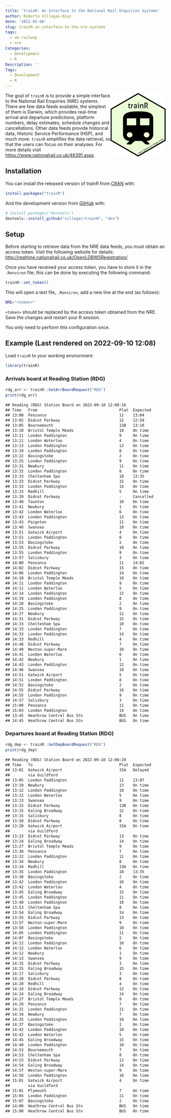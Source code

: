 ```yaml
---
title: 'trainR: An Interface to the National Rail Enquiries Systems'
author: Roberto Villegas-Diaz
date: '2021-02-08'
slug: trainR-an-interface-to-the-nre-systems
tags:
  - uk-railway
  - nre
Categories:
  - Development
  - R
Description: ''
Tags:
  - Development
  - R
---
```


<img src="https://raw.githubusercontent.com/villegar/trainR/main/inst/images/logo.png" alt="logo" align="right" height=200px/>

The goal of `trainR` is to provide a simple interface to the 
National Rail Enquiries (NRE) systems. There are few data feeds 
available, the simplest of them is Darwin, which provides real-time 
arrival and departure predictions, platform numbers, delay estimates, 
schedule changes and cancellations. Other data feeds provide historical 
data, Historic Service Performance (HSP), and much more. `trainR` 
simplifies the data retrieval, so that the users can focus on their 
analyses. For more details visit 
https://www.nationalrail.co.uk/46391.aspx.

## Installation

You can install the released version of trainR from [CRAN](https://CRAN.R-project.org) with:

``` r
install.packages("trainR")
```

And the development version from [GitHub](https://github.com/) with:

``` r
# install.packages("devtools")
devtools::install_github("villegar/trainR", "dev")
```

## Setup
Before starting to retrieve data from the NRE data feeds, you must obtain an access token. 
Visit the following website for details: http://realtime.nationalrail.co.uk/OpenLDBWSRegistration/

Once you have received your access token, you have to store it in the `.Renviron` file; this can be 
done by executing the following command:


```r
trainR::set_token()
```

This will open a text file, `.Renviron`, add a new line at the end (as follows):

```bash
NRE="<token>"
```

`<token>` should be replaced by the access token obtained from the NRE. Save the changes and restart 
your R session.

You only need to perform this configuration once.

## Example (Last rendered on 2022-09-10 12:08)

Load `trainR` to your working environment:

```r
library(trainR)
```

### Arrivals board at Reading Station (RDG)


```r
rdg_arr <- trainR::GetArrBoardRequest("RDG")
print(rdg_arr)
```

```
## Reading (RDG) Station Board on 2022-09-10 12:08:16
## Time   From                                    Plat  Expected
## 13:00  Penzance                                11    13:04
## 13:02  Didcot Parkway                          12    12:59
## 13:05  Bournemouth                             13B   13:10
## 13:10  Bristol Temple Meads                    10    On time
## 13:11  London Paddington                       9     On time
## 13:11  London Waterloo                         4     On time
## 13:13  London Paddington                       13    On time
## 13:19  London Paddington                       8     On time
## 13:22  Basingstoke                             2     On time
## 13:25  London Paddington                       9     On time
## 13:31  Newbury                                 11    On time
## 13:32  London Paddington                       8     On time
## 13:33  Cheltenham Spa                          10    13:35
## 13:33  Didcot Parkway                          15    On time
## 13:33  London Paddington                       14    On time
## 13:33  Redhill                                 5     On time
## 13:39  Didcot Parkway                          -     Cancelled
## 13:40  Taunton                                 10    On time
## 13:41  Newbury                                 1     On time
## 13:42  London Waterloo                         6     On time
## 13:43  London Paddington                       13    On time
## 13:43  Paignton                                11    On time
## 13:46  Swansea                                 10    On time
## 13:51  Gatwick Airport                         4     On time
## 13:51  London Paddington                       8     On time
## 13:53  Basingstoke                             2     On time
## 13:55  Didcot Parkway                          10    On time
## 13:55  London Paddington                       9     On time
## 13:57  Salisbury                               3     On time
## 14:00  Penzance                                11    14:02
## 14:02  Didcot Parkway                          15    On time
## 14:06  London Paddington                       14    On time
## 14:10  Bristol Temple Meads                    10    On time
## 14:11  London Paddington                       9     On time
## 14:11  London Waterloo                         5     On time
## 14:14  London Paddington                       12    On time
## 14:19  London Paddington                       8     On time
## 14:20  Basingstoke                             2     On time
## 14:25  London Paddington                       9     On time
## 14:27  Newbury                                 11    On time
## 14:31  Didcot Parkway                          15    On time
## 14:33  Cheltenham Spa                          10    On time
## 14:33  London Paddington                       7     On time
## 14:33  London Paddington                       14    On time
## 14:33  Redhill                                 4     On time
## 14:40  Didcot Parkway                          7     On time
## 14:40  Weston-super-Mare                       10    On time
## 14:41  London Waterloo                         6     On time
## 14:42  Newbury                                 1     On time
## 14:43  London Paddington                       12    On time
## 14:46  Swansea                                 10    On time
## 14:51  Gatwick Airport                         5     On time
## 14:51  London Paddington                       8     On time
## 14:52  Basingstoke                             2     On time
## 14:55  Didcot Parkway                          10    On time
## 14:55  London Paddington                       9     On time
## 14:57  Salisbury                               3     On time
## 15:00  Penzance                                11    On time
## 15:03  London Paddington                       14    On time
## 13:45  Heathrow Central Bus Stn                BUS   On time
## 14:45  Heathrow Central Bus Stn                BUS   On time
```

### Departures board at Reading Station (RDG)


```r
rdg_dep <- trainR::GetDepBoardRequest("RDG")
print(rdg_dep)
```

```
## Reading (RDG) Station Board on 2022-09-10 12:08:20
## Time   To                                      Plat  Expected
## 13:01  Gatwick Airport                         15A   Delayed
##        via Guildford                           
## 13:05  London Paddington                       11    13:07
## 13:10  Newbury                                 13    On time
## 13:12  London Paddington                       10    On time
## 13:12  London Waterloo                         5     On time
## 13:13  Swansea                                 9     On time
## 13:15  Didcot Parkway                          13B   On time
## 13:15  Ealing Broadway                         12    On time
## 13:15  Salisbury                               8     On time
## 13:20  Didcot Parkway                          8     On time
## 13:20  Gatwick Airport                         15A   On time
##        via Guildford                           
## 13:23  Didcot Parkway                          13    On time
## 13:24  Ealing Broadway                         14    On time
## 13:27  Bristol Temple Meads                    9     On time
## 13:30  Penzance                                7     On time
## 13:32  London Paddington                       11    On time
## 13:34  Newbury                                 8     On time
## 13:34  Redhill                                 13A   On time
## 13:35  London Paddington                       10    13:35
## 13:38  Basingstoke                             2     On time
## 13:42  London Paddington                       10    On time
## 13:42  London Waterloo                         4     On time
## 13:45  Ealing Broadway                         15    On time
## 13:45  London Paddington                       11    On time
## 13:48  London Paddington                       10    On time
## 13:53  Cheltenham Spa                          8     On time
## 13:54  Ealing Broadway                         14    On time
## 13:55  Didcot Parkway                          13    On time
## 13:57  Weston-super-Mare                       9     On time
## 13:58  London Paddington                       10    On time
## 14:05  London Paddington                       11    On time
## 14:07  Basingstoke                             2     On time
## 14:12  London Paddington                       10    On time
## 14:12  London Waterloo                         6     On time
## 14:12  Newbury                                 1     On time
## 14:13  Swansea                                 9     On time
## 14:15  Didcot Parkway                          3     On time
## 14:15  Ealing Broadway                         15    On time
## 14:17  Salisbury                               3     On time
## 14:20  Didcot Parkway                          8     On time
## 14:20  Redhill                                 4     On time
## 14:24  Didcot Parkway                          12    On time
## 14:24  Ealing Broadway                         14    On time
## 14:27  Bristol Temple Meads                    9     On time
## 14:29  Penzance                                7     On time
## 14:31  London Paddington                       11    On time
## 14:34  Newbury                                 7     On time
## 14:35  London Paddington                       10    On time
## 14:37  Basingstoke                             2     On time
## 14:42  London Paddington                       10    On time
## 14:42  London Waterloo                         5     On time
## 14:45  Ealing Broadway                         15    On time
## 14:48  London Paddington                       10    On time
## 14:53  Bournemouth                             7     On time
## 14:53  Cheltenham Spa                          8     On time
## 14:53  Didcot Parkway                          12    On time
## 14:54  Ealing Broadway                         14    On time
## 14:57  Weston-super-Mare                       9     On time
## 14:58  London Paddington                       10    On time
## 15:01  Gatwick Airport                         4     On time
##        via Guildford                           
## 15:01  Plymouth                                7     On time
## 15:05  London Paddington                       11    On time
## 15:07  Basingstoke                             2     On time
## 14:00  Heathrow Central Bus Stn                BUS   On time
## 15:00  Heathrow Central Bus Stn                BUS   On time
```
